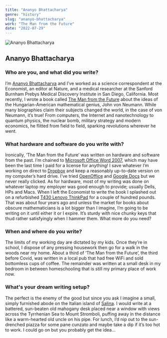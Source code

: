 ```yaml
---
title: "Ananyo Bhattacharya"
genre: "history"
slug: "ananyo-bhattacharya"
work: "The Man from the Future"
date: "2022-07-29"
---
```


![Ananyo Bhattacharya](/interview-photos/ananyo-bhattacharya.jpg)

## Ananyo Bhattacharya

### Who are you, and what did you write?

I’m [Ananyo Bhattacharya](https://twitter.com/Ananyo) and I’ve worked as a science correspondent at the Economist, an editor at Nature, and a medical researcher at the Sanford Burnham Prebys Medical Discovery Institute in San Diego, California. Most recently, I wrote a book called [The Man from the Future](https://wwnorton.com/books/the-man-from-the-future) about the ideas of the Hungarian-American mathematical genius, John von Neumann. While many biographies claim their subjects changed the world, in the case of von Neumann, it’s true! From computers, the Internet and nanotechnology to quantum physics, the nuclear bomb, military strategy and modern economics, he flitted from field to field, sparking revolutions wherever he went.

### What hardware and software do you write with?

Ironically, ‘The Man from the Future’ was written on hardware and software from the past. I’m chained to [Microsoft Office Word 2007](https://en.wikipedia.org/wiki/Microsoft_Word), which may have been the last time I paid for a license for anything! I save whatever I’m working on direct to [Dropbox](https://dropbox.com) and keep a reasonably up-to-date version on my computer’s hard drive. I’ve tried [OpenOffice](https://openoffice.org) and [Google Docs](https://google.com/docs) but we never really clicked. As for hardware, most of my writing was done on whatever laptop my employer was good enough to provide; usually Dells, HPs and Macs. When I left the Economist to write the book I splashed out on a refurbished [T430 Lenovo ThinkPad](https://www.amazon.com/Lenovo-ThinkPad-T430-LED-Notebook/dp/B00BFFAWHK) for a couple of hundred pounds. That was about four years ago and unless the market for books about obscure mathematicians is a lot bigger than I imagine, I’m going to be writing on it until either it or I expire. It’s sturdy with nice chunky keys that thud rather satisfyingly when I hammer them. What more do you need? 

### When and where do you write?

The limits of my working day are dictated by my kids. Once they’re in school, I dispose of any pressing housework then go for a walk in the woods near my home. About a third of ‘The Man from the Future’, the third before Covid, was written in a local pub that had free WiFi and sold bottomless cups of coffee. The remainder was written at a small desk in my bedroom in between homeschooling that is still my primary place of work now.

### What's your dream writing setup?

The perfect is the enemy of the good but since you ask I imagine a small, simply furnished abode on the Italian island of [Salina](https://en.wikipedia.org/wiki/Salina,_Sicily). I would write at a battered, sun-beaten old mahogany desk placed near a window with views across the Tyrrhenian Sea to Mount Stromboli, puffing away in the distance like a warm-hearted old uncle on his pipe. For lunch, I’d nip out to the sun-drenched piazza for some pane cunzato and maybe take a dip if it’s too hot to work. I could go on but you probably get the idea…